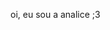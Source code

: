oi, eu sou a analice ;3
  


<!---
analicetwikipedia/analicetwikipedia is a ✨ special ✨ repository because its `README.md` (this file) appears on your GitHub profile.
You can click the Preview link to take a look at your changes.
--->
